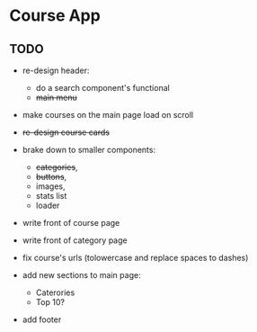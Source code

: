 # Course App

## TODO
- re-design header: 
    - do a search component's functional 
    - ~~main menu~~

- make courses on the main page load on scroll
- ~~re-design course cards~~
- brake down to smaller components: 
    - ~~categories~~, 
    - ~~buttons~~, 
    - images, 
    - stats list
    - loader
-  write front of course page
-  write front of category page
- fix course's urls (tolowercase and replace spaces to dashes)

- add new sections to main page: 
    - Caterories
    - Top 10?

- add footer